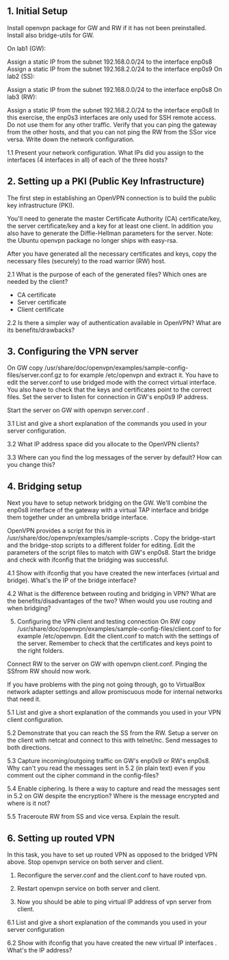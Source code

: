 
## 1. Initial Setup

Install openvpn package for GW and RW if it has not been preinstalled. Install also bridge-utils for GW.

On lab1 (GW):

Assign a static IP from the subnet 192.168.0.0/24 to the interface enp0s8
Assign a static IP from the subnet 192.168.2.0/24 to the interface enp0s9
On lab2 (SS):

Assign a static IP from the subnet 192.168.0.0/24 to the interface enp0s8
On lab3 (RW):

Assign a static IP from the subnet 192.168.2.0/24 to the interface enp0s8
In this exercise, the enp0s3 interfaces are only used for SSH remote access. Do not use them for any other traffic. Verify that you can ping the gateway from the other hosts, and that you can not ping the RW from the SSor vice versa. Write down the network configuration.

1.1 Present your network configuration. What IPs did you assign to the interfaces (4 interfaces in all) of each of the three hosts?



## 2. Setting up a PKI (Public Key Infrastructure)
The first step in establishing an OpenVPN connection is to build the public key infrastructure (PKI).

You'll need to generate the master Certificate Authority (CA) certificate/key, the server certificate/key and a key for at least one client. In addition you also have to generate the Diffie-Hellman parameters for the server. Note: the Ubuntu openvpn package no longer ships with easy-rsa.

After you have generated all the necessary certificates and keys, copy the necessary files (securely) to the road warrior (RW) host.

2.1 What is the purpose of each of the generated files? Which ones are needed by the client?
* CA certificate
* Server certificate
* Client certificate

2.2 Is there a simpler way of authentication available in OpenVPN? What are its benefits/drawbacks?


## 3. Configuring the VPN server
On GW copy /usr/share/doc/openvpn/examples/sample-config-files/server.conf.gz to for example /etc/openvpn and extract it. You have to edit the server.conf to use bridged mode with the correct virtual interface. You also have to check that the keys and certificates point to the correct files. Set the server to listen for connection in GW's enp0s9 IP address.

Start the server on GW with openvpn server.conf .

3.1 List and give a short explanation of the commands you used in your server configuration.

3.2 What IP address space did you allocate to the OpenVPN clients?

3.3 Where can you find the log messages of the server by default? How can you change this?



## 4. Bridging setup
Next you have to setup network bridging on the GW. We'll combine the enp0s8 interface of the gateway with a virtual TAP interface and bridge them together under an umbrella bridge interface.

OpenVPN provides a script for this in /usr/share/doc/openvpn/examples/sample-scripts . Copy the bridge-start and the bridge-stop scripts to a different folder for editing. Edit the parameters of the script files to match with GW's enp0s8. Start the bridge and check with ifconfig that the bridging was successful.

4.1 Show with ifconfig that you have created the new interfaces (virtual and bridge). What's the IP of the bridge interface?


4.2 What is the difference between routing and bridging in VPN? What are the benefits/disadvantages of the two? When would you use routing and when bridging?


5. Configuring the VPN client and testing connection
On RW copy /usr/share/doc/openvpn/examples/sample-config-files/client.conf to for example /etc/openvpn. Edit the client.conf to match with the settings of the server. Remember to check that the certificates and keys point to the right folders.

Connect RW to the server on GW with openvpn client.conf. Pinging the SSfrom RW should now work.

If you have problems with the ping not going through, go to VirtualBox network adapter settings and allow promiscuous mode for internal networks that need it.

5.1 List and give a short explanation of the commands you used in your VPN client configuration.


5.2 Demonstrate that you can reach the SS from the RW. Setup a server on the client with netcat and connect to this with telnet/nc. Send messages to both directions.


5.3 Capture incoming/outgoing traffic on GW's enp0s9 or RW's enp0s8. Why can't you read the messages sent in 5.2 (in plain text) even if you comment out the cipher command in the config-files?

5.4 Enable ciphering. Is there a way to capture and read the messages sent in 5.2 on GW despite the encryption? Where is the message encrypted and where is it not?


5.5 Traceroute RW from SS and vice versa. Explain the result.

## 6. Setting up routed VPN
In this task, you have to set up routed VPN as opposed to the bridged VPN above.  Stop openvpn service on both server and client.

1. Reconfigure the server.conf and the client.conf to have routed vpn.

2. Restart openvpn service on both server and client.

3. Now you should be able to ping virtual IP address of vpn server from client.

 
6.1 List and give a short explanation of the commands you used in your server configuration


6.2 Show with ifconfig that you have created the new virtual IP interfaces . What's the IP  address?